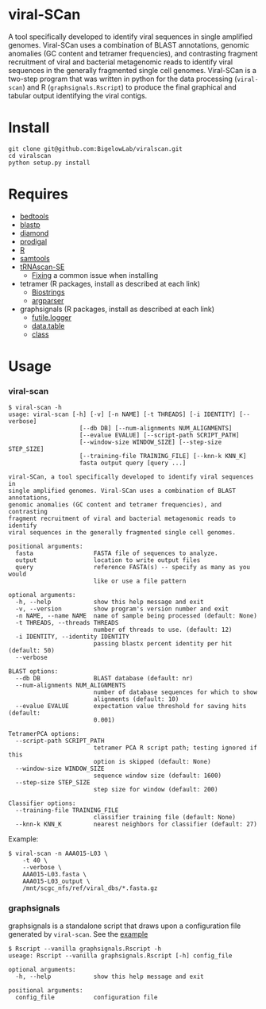 # viral-SCan
A tool specifically developed to identify viral sequences in single amplified genomes. Viral-SCan uses a
combination of BLAST annotations, genomic anomalies (GC content and tetramer frequencies), and contrasting fragment
recruitment of viral and bacterial metagenomic reads to identify viral sequences in the generally fragmented single
cell genomes. Viral-SCan is a two-step program that was written in python for the data processing (`viral-scan`) and R
(`graphsignals.Rscript`) to produce the final graphical and tabular output identifying the viral contigs.

# Install
```
git clone git@github.com:BigelowLab/viralscan.git
cd viralscan
python setup.py install
```

# Requires
+ [bedtools](https://github.com/arq5x/bedtools2)
+ [blastp](ftp://ftp.ncbi.nlm.nih.gov/blast/executables/blast+/LATEST)
+ [diamond](http://ab.inf.uni-tuebingen.de/software/diamond/)
+ [prodigal](https://github.com/hyattpd/Prodigal)
+ [R](http://cran.r-project.org/)
+ [samtools](https://github.com/samtools/samtools)
+ [tRNAscan-SE](http://selab.janelia.org/tRNAscan-SE/)
    + [Fixing](http://happykhan.com/getting-trnascan-to-work-on-linux.html) a common issue when installing
+ tetramer (R packages, install as described at each link)
    + [Biostrings](http://www.bioconductor.org/packages/release/bioc/html/Biostrings.html)
    + [argparser](https://bitbucket.org/djhshih/argparser)
+ graphsignals (R packages, install as described at each link)
    + [futile.logger](https://github.com/zatonovo/futile.logger)
    + [data.table](https://github.com/Rdatatable/data.table)
    + [class](https://cran.r-project.org/web/packages/class/index.html)

# Usage

### viral-scan

```
$ viral-scan -h
usage: viral-scan [-h] [-v] [-n NAME] [-t THREADS] [-i IDENTITY] [--verbose]
                    [--db DB] [--num-alignments NUM_ALIGNMENTS]
                    [--evalue EVALUE] [--script-path SCRIPT_PATH]
                    [--window-size WINDOW_SIZE] [--step-size STEP_SIZE]
                    [--training-file TRAINING_FILE] [--knn-k KNN_K]
                    fasta output query [query ...]

viral-SCan, a tool specifically developed to identify viral sequences in
single amplified genomes. Viral-SCan uses a combination of BLAST annotations,
genomic anomalies (GC content and tetramer frequencies), and contrasting
fragment recruitment of viral and bacterial metagenomic reads to identify
viral sequences in the generally fragmented single cell genomes.

positional arguments:
  fasta                 FASTA file of sequences to analyze.
  output                location to write output files
  query                 reference FASTA(s) -- specify as many as you would
                        like or use a file pattern

optional arguments:
  -h, --help            show this help message and exit
  -v, --version         show program's version number and exit
  -n NAME, --name NAME  name of sample being processed (default: None)
  -t THREADS, --threads THREADS
                        number of threads to use. (default: 12)
  -i IDENTITY, --identity IDENTITY
                        passing blastx percent identity per hit (default: 50)
  --verbose

BLAST options:
  --db DB               BLAST database (default: nr)
  --num-alignments NUM_ALIGNMENTS
                        number of database sequences for which to show
                        alignments (default: 10)
  --evalue EVALUE       expectation value threshold for saving hits (default:
                        0.001)

TetramerPCA options:
  --script-path SCRIPT_PATH
                        tetramer PCA R script path; testing ignored if this
                        option is skipped (default: None)
  --window-size WINDOW_SIZE
                        sequence window size (default: 1600)
  --step-size STEP_SIZE
                        step size for window (default: 200)

Classifier options:
  --training-file TRAINING_FILE
                        classifier training file (default: None)
  --knn-k KNN_K         nearest neighbors for classifier (default: 27)
```

Example:
```
$ viral-scan -n AAA015-L03 \
    -t 40 \
    --verbose \
    AAA015-L03.fasta \
    AAA015-L03_output \
    /mnt/scgc_nfs/ref/viral_dbs/*.fasta.gz
```

### graphsignals

graphsignals is a standalone script that draws upon a configuration file generated by `viral-scan`.  See the [example](https://github.com/BigelowLab/viralscan/blob/master/example.cfg)

```
$ Rscript --vanilla graphsignals.Rscript -h
useage: Rscript --vanilla graphsignals.Rscript [-h] config_file

optional arguments:
  -h, --help            show this help message and exit

positional arguments:
  config_file           configuration file
```
